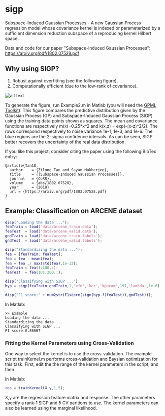 # sigp
Subspace-Induced Gaussian Processes - A new Gaussian Process regression model whose covariance kernel is indexed or parameterized by a sufficient dimension reduction subspace of a reproducing kernel Hilbert space. 

Data and code for our paper "Subspace-Induced Gaussian Processes": https://arxiv.org/pdf/1802.07528.pdf

## Why using SIGP?
1. Robust against overfitting (see the following figure).
2. Computationally efficient (due to the low-rank of covariance).

![alt text](https://github.com/ZilongTan/sigp/blob/master/Example2.jpg "GP vs SIGP Comparison")

To generate the figure, run Example2.m in Matlab (you will need the [GPML Toolkit](http://www.gaussianprocess.org/gpml/code/matlab/doc/index.html)).
This figure compares the predictive distribution given by the Gaussian Process (GP) and Subspace-Induced Gaussian Process (SIGP) using the training data points shown as squares. The mean and covariance functions are respectively m(x)=0.25\*x^2 and k(x,z) = exp(-(x-z)^2/2). The rows correspond respectively to noise variance 1e-1, 1e-3, and 1e-6. The blue regions are the 2-sigma confidence intervals. As can be seen, SIGP better recovers the uncertainty of the real data distribution.

If you like this project, consider citing the paper using the following BibTex entry:
```
@article{Tan18,
  author    = {Zilong Tan and Sayan Mukherjee},
  title     = {{Subspace-Induced Gaussian Processes}},
  journal   = {CoRR},
  volume    = {abs/1802.07528},
  year      = {2018}
  url = {https://arxiv.org/pdf/1802.07528.pdf}
}
```

## Example: Classification on ARCENE dataset

```matlab
disp("Loading the data ...");
feaTrain = load('data/arcene_train.data');
feaTest  = load('data/arcene_valid.data');
gndTrain = load('data/arcene_train.labels');
gndTest  = load('data/arcene_valid.labels');

disp("Standardizing the data ...");
fea = [feaTrain; feaTest];
fea = fea - mean(fea);
fea = fea ./ max(std(fea),1e-12);
feaTrain = fea(1:100,:);
feaTest  = fea(101:200,:);

disp("Classifying with SIGP ...");
hyp = sigp(feaTrain,gndTrain,1,'efn','ker','kparam',197,'lambda',1e-6);

disp("F1 score:" + num2str(F1score(sign(hyp.f(feaTest)),gndTest)));
```

In Matlab:
```
>> Example
Loading the data ...
Standardizing the data ...
Classifying with SIGP ...
F1 score:0.86667
```

### Fitting the Kernel Parameters using Cross-Validation
One way to select the kernel is to use the cross-validation. The example script trainKernel.m performs cross-validation and Baysian optimization for this task. First, edit the the range of the kernel parameters in the script, and then

In Matlab:
```matlab
res = trainKernel(X,y,1,5);
```
X,y are the regression feature matrix and response. The other parameters specify a rank-1 SIGP and 5 CV paritions to use. 
The kernel parameters can also be learned using the marginal likelihood.
